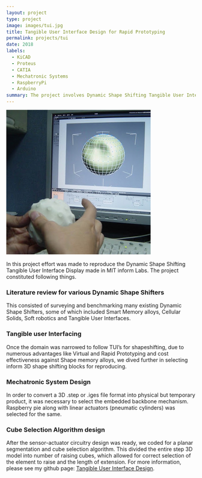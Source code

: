 ```yaml
---
layout: project
type: project
image: images/tui.jpg
title: Tangible User Interface Design for Rapid Prototyping
permalink: projects/tui
date: 2018
labels:
  - KiCAD
  - Proteus
  - CATIA
  - Mechatronic Systems
  - RaspberryPi
  - Arduino
summary: The project involves Dynamic Shape Shifting Tangible User Interface Design for Rapid Prototyping (algorithm, electronic ciruit all inclusive)
---
```


<img src="../images/tui.jpg" class="ui medium right floated image">

In this project effort was made to reproduce the Dynamic Shape Shifting Tangible User Interface Display made in MIT inform Labs. The project constituted following things.

### Literature review for various Dynamic Shape Shifters
This consisted of surveying and benchmarking many existing Dynamic Shape Shifters, some of which included Smart Memory alloys, Cellular Solids, Soft robotics and Tangible User Interfaces.
### Tangible user Interfacing
Once the domain was narrowed to follow TUI’s for shapeshifting, due to numerous advantages like Virtual and Rapid Prototyping and cost effectiveness against Shape memory alloys, we dived further in selecting inform 3D shape shifting blocks for reproducing.
### Mechatronic System Design
In order to convert a 3D .step or .iges file format into physical but temporary product, it was necessary to select the embedded backbone mechanism. Raspberry pie along with linear actuators (pneumatic cylinders) was selected for the same.
### Cube Selection Algorithm design
After the sensor-actuator circuitry design was ready, we coded for a planar segmentation and cube selection algorithm. This divided the entire step 3D model into number of raising cubes, which allowed for correct selection of the element to raise and the length of extension.
For more information, please see my github page: <a href="https://github.com/ManthanND/Hamoye_Stage_D">
<i class="large github icon "></i>Tangible User Interface Design</a>.


